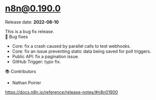# n8n@0.190.0  
Release date: **2022-08-10**

This is a bug fix release.  
🐛 Bug fixes
- Core: fix a crash caused by parallel calls to test webhooks.
- Core: fix an issue preventing static data being saved for poll triggers.
- Public API: fix a pagination issue.
- GitHub Trigger: typo fix.

📚 Contributors
- Nathan Poirier

https://docs.n8n.io/reference/release-notes/#n8n01900